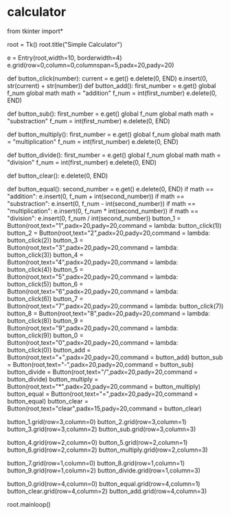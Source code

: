 # calculator

from tkinter import*

root = Tk()
root.title("Simple Calculator")

e = Entry(root,width=10, borderwidth=4)
e.grid(row=0,column=0,columnspan=5,padx=20,pady=20)

def button_click(number):
	current = e.get()
	e.delete(0, END)
	e.insert(0, str(current) + str(number))
def button_add():
	first_number = e.get()
	global f_num
	global math
	math = "addition"
	f_num = int(first_number)
	e.delete(0, END)

def button_sub():
	first_number = e.get()
	global f_num
	global math
	math = "substraction"
	f_num = int(first_number)
	e.delete(0, END)

def button_multiply():
	first_number = e.get()
	global f_num
	global math
	math = "multiplication"
	f_num = int(first_number)
	e.delete(0, END)

def button_divide():
	first_number = e.get()
	global f_num
	global math
	math = "division"
	f_num = int(first_number)
	e.delete(0, END)

def button_clear():
	e.delete(0, END)

def button_equal():
	second_number = e.get()
	e.delete(0, END)
	if math == "addition":
		e.insert(0, f_num + int(second_number))
	if math == "substraction":
		e.insert(0, f_num - int(second_number))
	if math == "multiplication":
		e.insert(0, f_num * int(second_number))
	if math == "division":
		e.insert(0, f_num / int(second_number))
button_1 = Button(root,text="1",padx=20,pady=20,command = lambda: button_click(1))
button_2 = Button(root,text="2",padx=20,pady=20,command = lambda: button_click(2))
button_3 = Button(root,text="3",padx=20,pady=20,command = lambda: button_click(3))
button_4 = Button(root,text="4",padx=20,pady=20,command = lambda: button_click(4))
button_5 = Button(root,text="5",padx=20,pady=20,command = lambda: button_click(5))
button_6 = Button(root,text="6",padx=20,pady=20,command = lambda: button_click(6))
button_7 = Button(root,text="7",padx=20,pady=20,command = lambda: button_click(7))
button_8 = Button(root,text="8",padx=20,pady=20,command = lambda: button_click(8))
button_9 = Button(root,text="9",padx=20,pady=20,command = lambda: button_click(9))
button_0 = Button(root,text="0",padx=20,pady=20,command = lambda: button_click(0))
button_add = Button(root,text="+",padx=20,pady=20,command = button_add)
button_sub = Button(root,text="-",padx=20,pady=20,command = button_sub)
button_divide = Button(root,text="/",padx=20,pady=20,command = button_divide)
button_multiply = Button(root,text="*",padx=20,pady=20,command = button_multiply)
button_equal = Button(root,text="=",padx=20,pady=20,command = button_equal)
button_clear = Button(root,text="clear",padx=15,pady=20,command = button_clear)

button_1.grid(row=3,column=0)
button_2.grid(row=3,column=1)
button_3.grid(row=3,column=2)
button_sub.grid(row=3,column=3)

button_4.grid(row=2,column=0)
button_5.grid(row=2,column=1)
button_6.grid(row=2,column=2)
button_multiply.grid(row=2,column=3)


button_7.grid(row=1,column=0)
button_8.grid(row=1,column=1)
button_9.grid(row=1,column=2)
button_divide.grid(row=1,column=3)

button_0.grid(row=4,column=0)
button_equal.grid(row=4,column=1)
button_clear.grid(row=4,column=2)
button_add.grid(row=4,column=3)


root.mainloop()
